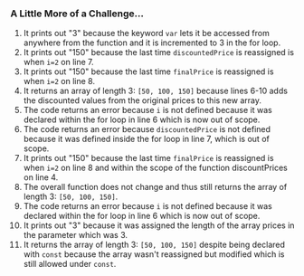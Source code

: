 ### A Little More of a Challenge...
1. It prints out "3" because the keyword `var` lets it be accessed from anywhere from the function and it is incremented to 3 in the for loop.
2. It prints out "150" because the last time `discountedPrice` is reassigned is when `i=2` on line 7.
3. It prints out "150" because the last time `finalPrice` is reassigned is when `i=2` on line 8.
4. It returns an array of length 3: `[50, 100, 150]` because lines 6-10 adds the discounted values from the original prices to this new array.
5. The code returns an error because `i` is not defined because it was declared within the for loop in line 6 which is now out of scope.
6. The code returns an error because `discountedPrice` is not defined because it was defined inside the for loop in line 7, which is out of scope.
7. It prints out "150" because the last time `finalPrice` is reassigned is when `i=2` on line 8 and within the scope of the function discountPrices on line 4.
8. The overall function does not change and thus still returns the array of length 3: `[50, 100, 150]`.
9. The code returns an error because `i` is not defined because it was declared within the for loop in line 6 which is now out of scope.
10. It prints out "3" because it was assigned the length of the array prices in the parameter which was 3.
11. It returns the array of length 3: `[50, 100, 150]` despite being declared with `const` because the array wasn't reassigned but modified which is still allowed under `const`.
